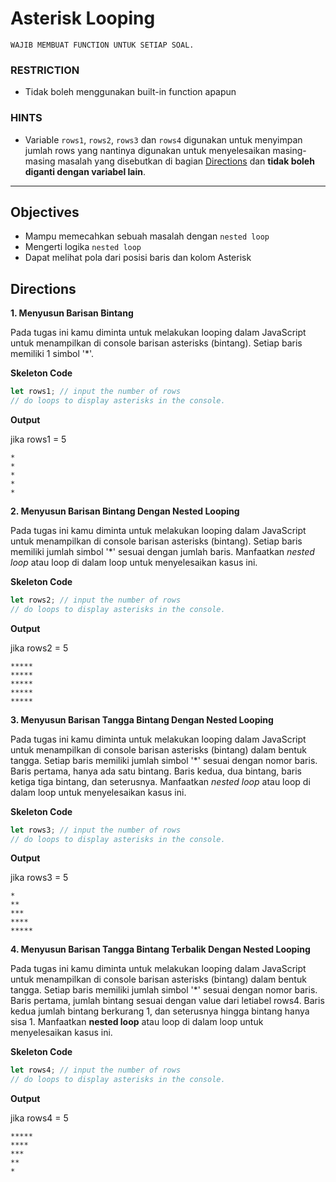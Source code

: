 # Asterisk Looping

`WAJIB MEMBUAT FUNCTION UNTUK SETIAP SOAL.`

### RESTRICTION

- Tidak boleh menggunakan built-in function apapun

### HINTS

- Variable `rows1`, `rows2`, `rows3` dan `rows4` digunakan untuk menyimpan jumlah rows yang nantinya digunakan untuk menyelesaikan masing-masing masalah yang disebutkan di bagian [Directions](#directions) dan __tidak boleh diganti dengan variabel lain__.

---

## Objectives

- Mampu memecahkan sebuah masalah dengan `nested loop`
- Mengerti logika `nested loop`
- Dapat melihat pola dari posisi baris dan kolom Asterisk


## Directions

**1. Menyusun Barisan Bintang**

Pada tugas ini kamu diminta untuk melakukan looping dalam JavaScript untuk menampilkan di console barisan asterisks (bintang). Setiap baris memiliki 1 simbol '*'.

**Skeleton Code**

```js
let rows1; // input the number of rows
// do loops to display asterisks in the console.
```

**Output**

jika rows1 = 5

```shell
*
*
*
*
*
```

**2. Menyusun Barisan Bintang Dengan Nested Looping**

Pada tugas ini kamu diminta untuk melakukan looping dalam JavaScript untuk menampilkan di console barisan asterisks (bintang). Setiap baris memiliki jumlah simbol '*' sesuai dengan jumlah baris. Manfaatkan *nested loop* atau loop di dalam loop untuk menyelesaikan kasus ini.

**Skeleton Code**

```js
let rows2; // input the number of rows
// do loops to display asterisks in the console.
```

**Output**

jika rows2 = 5

```shell
*****
*****
*****
*****
*****
```

**3. Menyusun Barisan Tangga Bintang Dengan Nested Looping**

Pada tugas ini kamu diminta untuk melakukan looping dalam JavaScript untuk menampilkan di console barisan asterisks (bintang) dalam bentuk tangga. Setiap baris memiliki jumlah simbol '*' sesuai dengan nomor baris. Baris pertama, hanya ada satu bintang. Baris kedua, dua bintang, baris ketiga tiga bintang, dan seterusnya. Manfaatkan *nested loop* atau loop di dalam loop untuk menyelesaikan kasus ini.


**Skeleton Code**

```js
let rows3; // input the number of rows
// do loops to display asterisks in the console.
```

**Output**

jika rows3 = 5

```shell
*
**
***
****
*****
```

**4. Menyusun Barisan Tangga Bintang Terbalik Dengan Nested Looping**

Pada tugas ini kamu diminta untuk melakukan looping dalam JavaScript untuk menampilkan di console barisan asterisks (bintang) dalam bentuk tangga. Setiap baris memiliki jumlah simbol \'\*\' sesuai dengan nomor baris. Baris pertama, jumlah bintang sesuai dengan value dari letiabel rows4. Baris kedua jumlah bintang berkurang 1, dan seterusnya hingga bintang hanya sisa 1. Manfaatkan **nested loop** atau loop di dalam loop untuk menyelesaikan kasus ini.


**Skeleton Code**

```js
let rows4; // input the number of rows
// do loops to display asterisks in the console.
```

**Output**

jika rows4 = 5

```shell
*****
****
***
**
*
```

